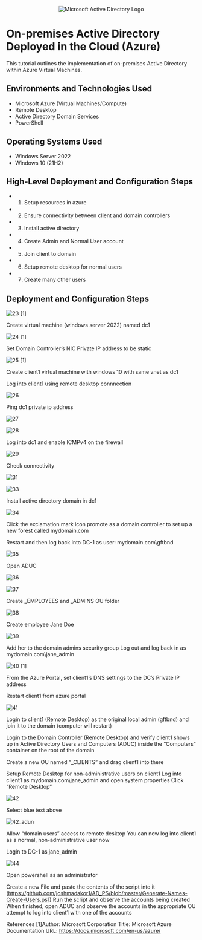 <p align="center">
<img src="https://i.imgur.com/pU5A58S.png" alt="Microsoft Active Directory Logo"/>
</p>

<h1>On-premises Active Directory Deployed in the Cloud (Azure)</h1>
This tutorial outlines the implementation of on-premises Active Directory within Azure Virtual Machines.<br />


<h2>Environments and Technologies Used</h2>

- Microsoft Azure (Virtual Machines/Compute)
- Remote Desktop
- Active Directory Domain Services
- PowerShell

<h2>Operating Systems Used </h2>

- Windows Server 2022
- Windows 10 (21H2)

<h2>High-Level Deployment and Configuration Steps</h2>

- 1) Setup resources in azure
- 2) Ensure connectivity between client and domain controllers
- 3) Install active directory
- 4) Create Admin and Normal User account
- 5) Join client to domain
- 6) Setup remote desktop for normal users
- 7) Create many other users

<h2>Deployment and Configuration Steps</h2>

![23](https://github.com/boluadunbarin/configure-ad/assets/157642328/7fd8bc9c-ac8f-435b-b3be-853d5eb6f821)  [1]

Create virtual machine (windows server 2022) named dc1

![24](https://github.com/boluadunbarin/configure-ad/assets/157642328/38b04302-f7bd-4496-b042-b771d3f655f1)  [1]

Set Domain Controller’s NIC Private IP address to be static

![25](https://github.com/boluadunbarin/configure-ad/assets/157642328/ae97c4b8-ef99-4db6-924a-f8cb10204953)   [1]

Create client1 virtual machine with windows 10 with same vnet as dc1

Log into client1 using remote desktop connnection

![26](https://github.com/boluadunbarin/configure-ad/assets/157642328/e6ef85b9-18ac-46a3-9dab-24d2da97de92)

Ping dc1 private ip address

![27](https://github.com/boluadunbarin/configure-ad/assets/157642328/40566b17-19e9-491e-86a6-8414f6db0c82)

![28](https://github.com/boluadunbarin/configure-ad/assets/157642328/9ed30296-de24-4365-b3dd-3867996ebbc0)

Log into dc1 and enable ICMPv4 on the firewall

![29](https://github.com/boluadunbarin/configure-ad/assets/157642328/953ecd2a-4a4f-4a25-83ac-d1ff56c983b5)

Check connectivity

![31](https://github.com/boluadunbarin/configure-ad/assets/157642328/5bde578e-22f2-4522-8280-bd14a776cde9)

![33](https://github.com/boluadunbarin/configure-ad/assets/157642328/18e9e0e9-5d6e-426f-b080-e69a2b29b385)

Install active directory domain  in dc1

![34](https://github.com/boluadunbarin/configure-ad/assets/157642328/b7abaa64-c565-42fa-bdee-84fc7bc6d8fc)

Click the exclamation mark icon promote as a domain controller to set up a new forest called mydomain.com

Restart and then log back into DC-1 as user: mydomain.com\gftbnd

![35](https://github.com/boluadunbarin/configure-ad/assets/157642328/7a8f5cb5-1797-425e-abc7-c1f54674994a)

Open ADUC

![36](https://github.com/boluadunbarin/configure-ad/assets/157642328/c4db4ded-4e47-42ef-8203-5d490a359cd5)

![37](https://github.com/boluadunbarin/configure-ad/assets/157642328/8b15f90a-08a5-4c4d-9706-9b8ad71179fc)

Create _EMPLOYEES and _ADMINS OU folder

![38](https://github.com/boluadunbarin/configure-ad/assets/157642328/8b4fad17-0365-42a2-bc1e-23d81f9fdc3b)

Create employee Jane Doe

![39](https://github.com/boluadunbarin/configure-ad/assets/157642328/b6acbe1d-e99e-44de-921b-49392af6e1c7)

Add her to the domain admins security group
Log out and log back in as mydomain.com\jane_admin

![40](https://github.com/boluadunbarin/configure-ad/assets/157642328/a59f8bcf-81f8-40dd-afe4-257b6b2f508b)   [1]

From the Azure Portal, set client1’s DNS settings to the DC’s Private IP address 

Restart client1 from azure portal   

![41](https://github.com/boluadunbarin/configure-ad/assets/157642328/ec9509b7-b7d1-42aa-87fd-3823a84c5c55)

Login to client1 (Remote Desktop) as the original local admin (gftbnd) and join it to the domain (computer will restart)

Login to the Domain Controller (Remote Desktop) and verify client1 shows up in Active Directory Users and Computers (ADUC) inside the “Computers” container on the root of the domain

Create a new OU named “_CLIENTS” and drag client1 into there

Setup Remote Desktop for non-administrative users on client1
Log into client1 as mydomain.com\jane_admin and open system properties
Click “Remote Desktop”

![42](https://github.com/boluadunbarin/configure-ad/assets/157642328/69302de7-b06a-4a2e-a731-de919735cb9f)

Select blue text above


![42_adun](https://github.com/boluadunbarin/configure-ad/assets/157642328/91b46159-b4d7-4cb5-8e26-4673dbd3ac5d)

Allow “domain users” access to remote desktop
You can now log into client1 as a normal, non-administrative user now

Login to DC-1 as jane_admin

![44](https://github.com/boluadunbarin/configure-ad/assets/157642328/152cf2c8-2f1b-436c-9776-1aff4b92431e)

Open powershell as an administrator

Create a new File and paste the contents of the script into it (https://github.com/joshmadakor1/AD_PS/blob/master/Generate-Names-Create-Users.ps1)
Run the script and observe the accounts being created
When finished, open ADUC and observe the accounts in the appropriate OU
attempt to log into client1 with one of the accounts 


References
[1]Author: Microsoft Corporation
        Title: Microsoft Azure Documentation
        URL: https://docs.microsoft.com/en-us/azure/
